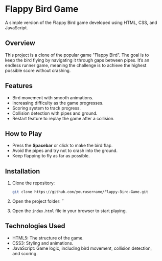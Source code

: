 # Flappy Bird Game

A simple version of the Flappy Bird game developed using HTML, CSS, and JavaScript.

## Overview

This project is a clone of the popular game "Flappy Bird". The goal is to keep the bird flying by navigating it through gaps between pipes. It’s an endless runner game, meaning the challenge is to achieve the highest possible score without crashing.

## Features

- Bird movement with smooth animations.
- Increasing difficulty as the game progresses.
- Scoring system to track progress.
- Collision detection with pipes and ground.
- Restart feature to replay the game after a collision.

## How to Play

- Press the **Spacebar** or click to make the bird flap.
- Avoid the pipes and try not to crash into the ground.
- Keep flapping to fly as far as possible.

## Installation

1. Clone the repository:

   ```bash
   git clone https://github.com/yourusername/Flappy-Bird-Game.git

2. Open the project folder:
    ``
3. Open the `index.html` file in your browser to start playing.

## Technologies Used

  - HTML5: The structure of the game.
  - CSS3: Styling and animations.
  - JavaScript: Game logic, including bird movement, collision detection, and scoring.

